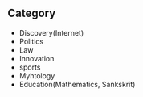 ## Category

* Discovery(Internet)
* Politics
* Law
* Innovation
* sports
* Myhtology
* Education(Mathematics, Sankskrit)

